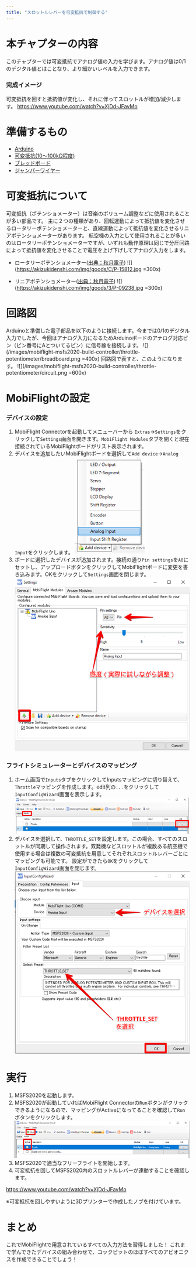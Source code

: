 ```yaml
---
title: "スロットルレバーを可変抵抗で制御する"
---
```

# 本チャプターの内容
このチャプターでは可変抵抗でアナログ値の入力を学びます。アナログ値は0/1のデジタル値とはことなり、より細かいレベルを入力できます。
### 完成イメージ
可変抵抗を回すと抵抗値が変化し、それに伴ってスロットルが増加/減少します。
https://www.youtube.com/watch?v=XjDd-JFavMo

# 準備するもの
- [Arduino](https://akizukidenshi.com/catalog/c/carduino1/)
- [可変抵抗(10〜100kΩ程度)](https://akizukidenshi.com/catalog/g/gP-16468/)
- [ブレッドボード](https://akizukidenshi.com/catalog/g/gP-05294/)
- [ジャンパーワイヤー](https://akizukidenshi.com/catalog/g/gC-05159/)

# 可変抵抗について
可変抵抗（ポテンショメーター）は音楽のボリューム調整などに使用されることが多い部品です。
主に２つの種類があり、回転運動によって抵抗値を変化させるロータリーポテンショメーターと、直線運動によって抵抗値を変化させるリニアポテンショメーターがあります。
航空機の入力として使用されることが多いのはロータリーポテンショメーターですが、いずれも動作原理は同じで分圧回路によって抵抗値を変化させることで電圧を上げ下げしてアナログ入力をします。
- ロータリーポテンショメーター([出典：秋月電子](https://akizukidenshi.com/catalog/g/gP-15812/))
![](https://akizukidenshi.com/img/goods/C/P-15812.jpg =300x)

- リニアポテンショメーター([出典：秋月電子](https://akizukidenshi.com/catalog/g/gP-09238/))
![](https://akizukidenshi.com/img/goods/3/P-09238.jpg =300x)

# 回路図
Arduinoと準備した電子部品を以下のように接続します。今までは0/1のデジタル入力でしたが、今回はアナログ入力になるためArduinoボードのアナログ対応ピン（ピン番号にAとついてるピン）に信号線を接続します。
![](/images/mobiflight-msfs2020-build-controller/throttle-potentiometer/breadboard.png =400x)
回路図で表すと、このようになります。
![](/images/mobiflight-msfs2020-build-controller/throttle-potentiometer/circuit.png =600x)

# MobiFlightの設定
### デバイスの設定
1. MobiFlight Connectorを起動してメニューバーから `Extras`→`Settings`をクリックして`Settings`画面を開きます。`MobiFlight Modules`タブを開くと現在接続されているMobiFlightボードがリスト表示されます。
1. デバイスを追加したいMobiFlightボードを選択して`Add device`→`Analog Input`をクリックします。
![](/images/mobiflight-msfs2020-build-controller/throttle-potentiometer/1.png)
1. ボードに選択したデバイスが追加されます。接続の通り`Pin settings`を`A0`にセットし、アップロードボタンをクリックしてMobiFlightボードに変更を書き込みます。OKをクリックして`Settings`画面を閉じます。
![](/images/mobiflight-msfs2020-build-controller/throttle-potentiometer/2.png)

### フライトシミュレーターとデバイスのマッピング
1. ホーム画面で`Inputs`タブをクリックしてInputsマッピングに切り替えて、`Throttle`マッピングを作成します。edit列の`...`をクリックして`InputConfigWizard`画面を表示します。
![](/images/mobiflight-msfs2020-build-controller/throttle-potentiometer/101.png)
1. デバイスを選択して、`THROTTLE_SET`を設定します。この場合、すべてのスロットルが同期して操作されます。双発機などスロットルが複数ある航空機で使用する場合は複数の可変抵抗を用意してそれぞれスロットルレバーごとにマッピングも可能です。
設定ができたら`OK`をクリックして`InputConfigWizard`画面を閉じます。
![](/images/mobiflight-msfs2020-build-controller/throttle-potentiometer/102.png)

# 実行
1. MSFS2020を起動します。
1. MSFS2020が起動していればMobiFlight Connectorの`Run`ボタンがクリックできるようになるので、マッピングがActiveになってることを確認して`Run`ボタンをクリックします。
![](/images/mobiflight-msfs2020-build-controller/throttle-potentiometer/201.png)
1. MSFS2020で適当なフリーフライトを開始します。
1. 可変抵抗を回してMSFS2020内のスロットルレバーが連動することを確認します。

https://www.youtube.com/watch?v=XjDd-JFavMo

※可変抵抗を回しやすいように3Dプリンターで作成したノブを付けています。

# まとめ
これでMobiFlightで用意されているすべての入力方法を習得しました！
これまで学んできたデバイスの組み合わせで、コックピットのほぼすべてのアビオニクスを作成できることでしょう！
